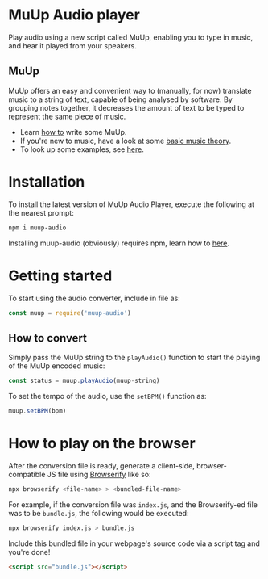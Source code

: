 # MuUp Audio player

Play audio using a new script called MuUp, enabling you to type in music, and hear it played from your speakers.

## MuUp

MuUp offers an easy and convenient way to (manually, for now) translate music to a string of text, capable of being analysed by software. By grouping notes together, it decreases the amount of text to be typed to represent the same piece of music. 

- Learn [how to](pages/muup.md) write some MuUp.
- If you're new to music, have a look at some [basic music theory](pages/theory.md).
- To look up some examples, see [here](pages/examples.md).


# Installation

To install the latest version of MuUp Audio Player, execute the following at the nearest prompt:
```bash
npm i muup-audio
```

Installing muup-audio (obviously) requires npm, learn how to [here](https://www.npmjs.com/get-npm).

# Getting started

To start using the audio converter, include in file as:
```javascript
const muup = require('muup-audio')
```

## How to convert

Simply pass the MuUp string to the `playAudio()` function to start the playing of the MuUp encoded music:
```javascript
const status = muup.playAudio(muup-string)
```

To set the tempo of the audio, use the `setBPM()` function as:
```javascript
muup.setBPM(bpm)
```

# How to play on the browser

After the conversion file is ready, generate a client-side, browser-compatible JS file using [Browserify](http://browserify.org/) like so:
```bash
npx browserify <file-name> > <bundled-file-name>
```

For example, if the conversion file was `index.js`, and the Browserify-ed file was to be `bundle.js`, the following would be executed:
```bash
npx browserify index.js > bundle.js
```

Include this bundled file in your webpage's source code via a script tag and you're done!
```html
<script src="bundle.js"></script>
```